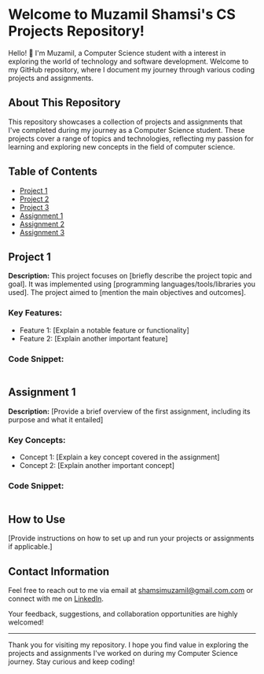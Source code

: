 <!DOCTYPE html>
<html lang="en">
<head>
  <meta charset="UTF-8">
  <meta name="viewport" content="width=device-width, initial-scale=1.0">
</head>
<body>

<h1>Welcome to Muzamil Shamsi's CS Projects Repository!</h1>

  <p>Hello! 👋 I'm Muzamil, a Computer Science student with a interest in exploring the world of technology and software development. Welcome to my GitHub repository, where I document my journey through various coding projects and assignments.</p>

  <h2>About This Repository</h2>

  <p>This repository showcases a collection of projects and assignments that I've completed during my journey as a Computer Science student. These projects cover a range of topics and technologies, reflecting my passion for learning and exploring new concepts in the field of computer science.</p>

  <h2>Table of Contents</h2>
  <ul>
      <li><a href="#project-1">Project 1</a></li>
      <li><a href="#project-2">Project 2</a></li>
      <li><a href="#project-3">Project 3</a></li>
      <li><a href="#assignment-1">Assignment 1</a></li>
      <li><a href="#assignment-2">Assignment 2</a></li>
      <li><a href="#assignment-3">Assignment 3</a></li>
  </ul>

  <h2 id="project-1">Project 1</h2>

  <p><strong>Description:</strong> This project focuses on [briefly describe the project topic and goal]. It was implemented using [programming languages/tools/libraries you used]. The project aimed to [mention the main objectives and outcomes].</p>

  <h3>Key Features:</h3>
  <ul>
      <li>Feature 1: [Explain a notable feature or functionality]</li>
      <li>Feature 2: [Explain another important feature]</li>
  </ul>

  <h3>Code Snippet:</h3>
  <pre><code><!-- Provide a relevant code snippet from your project --></code></pre>

  <!-- Repeat the above structure for Project 2 and Project 3 -->

  <h2 id="assignment-1">Assignment 1</h2>

  <p><strong>Description:</strong> [Provide a brief overview of the first assignment, including its purpose and what it entailed]</p>

  <h3>Key Concepts:</h3>
  <ul>
      <li>Concept 1: [Explain a key concept covered in the assignment]</li>
      <li>Concept 2: [Explain another important concept]</li>
  </ul>

  <h3>Code Snippet:</h3>
  <pre><code><!-- Provide a relevant code snippet from the assignment --></code></pre>

  <!-- Repeat the above structure for Assignment 2 and Assignment 3 -->

  <h2>How to Use</h2>

  <p>[Provide instructions on how to set up and run your projects or assignments if applicable.]</p>

  <h2>Contact Information</h2>

  <p>Feel free to reach out to me via email at <a href="shamsimuzamil@gmail.com">shamsimuzamil@gmail.com.com</a> or connect with me on <a href="https://www.linkedin.com/in/Muzamil-app/">LinkedIn</a>.</p>

  <p>Your feedback, suggestions, and collaboration opportunities are highly welcomed!</p>

  <hr>

  <p>Thank you for visiting my repository. I hope you find value in exploring the projects and assignments I've worked on during my Computer Science journey. Stay curious and keep coding!</p>

</body>
</html>
